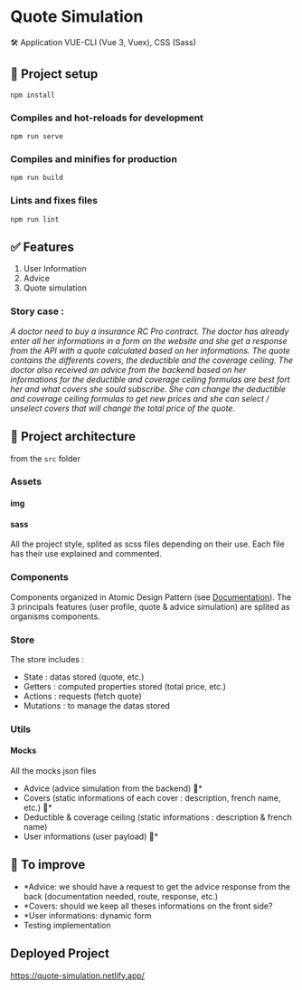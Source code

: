 # Quote Simulation

🛠️ Application VUE-CLI (Vue 3, Vuex), CSS (Sass)

## 🚀 Project setup 
```
npm install
```

### Compiles and hot-reloads for development
```
npm run serve
```

### Compiles and minifies for production
```
npm run build
```

### Lints and fixes files
```
npm run lint
```


## ✅ Features

1. User Information
2. Advice 
3. Quote simulation

### Story case :
_A doctor need to buy a insurance RC Pro contract. The doctor has already enter all her informations in a form on the website and she get a response from the API with a quote calculated based on her informations. 
The quote contains the differents covers, the deductible and the coverage ceiling. The doctor also received an advice from the backend based on her informations for the deductible and coverage ceiling formulas are best fort her and what covers she sould subscribe.
She can change the deductible and coverage ceiling formulas to get new prices and she can select / unselect covers that will change the total price of the quote._

## 📐 Project architecture
from the `src` folder

### Assets
#### img
#### sass
All the project style, splited as scss files depending on their use. Each file has their use explained and commented.

### Components
Components organized in Atomic Design Pattern (see [Documentation](https://atomicdesign.bradfrost.com/chapter-2/)). 
The 3 principals features (user profile, quote & advice simulation) are splited as organisms components.

### Store
The store includes :
- State : datas stored (quote, etc.)
- Getters : computed properties stored (total price, etc.)
- Actions : requests (fetch quote)
- Mutations : to manage the datas stored 

### Utils
#### Mocks
All the mocks json files
- Advice (advice simulation from the backend) 🚧* 
- Covers (static informations of each cover : description, french name, etc.) 🚧*
- Deductible & coverage ceiling (static informations : description & french name)
- User informations (user payload) 🚧*


## 🚧 To improve
- *Advice: we should have a request to get the advice response from the back (documentation needed, route, response, etc.)
- *Covers: should we keep all theses informations on the front side? 
- *User informations: dynamic form
- Testing implementation

## Deployed Project 
https://quote-simulation.netlify.app/

